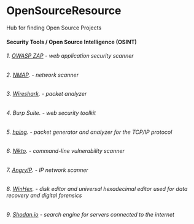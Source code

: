 # OpenSourceResource
Hub for finding Open Source Projects

#### Security Tools / Open Source Intelligence (OSINT)

###### 1. [OWASP ZAP](https://github.com/zaproxy/zaproxy)  - web application security scanner 

###### 2. [NMAP](https://nmap.org/). - network scanner

###### 3. [Wireshark](https://www.wireshark.org/). - packet analyzer

###### 4. Burp Suite. - web security toolkit

###### 5. [hping](https://github.com/antirez/hping). - packet generator and analyzer for the TCP/IP protocol 

###### 6. [Nikto](https://github.com/sullo/nikto). - command-line vulnerability scanner

###### 7. [AngryIP](https://angryip.org/). - IP network scanner

###### 8. [WinHex](https://x-ways.net/winhex/index-m.html). - disk editor and universal hexadecimal editor used for data recovery and digital forensics

###### 9. [Shodan.io](https://www.shodan.io/) - search engine for servers connected to the internet

